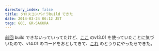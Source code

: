 ```yaml
---
directory_index: false
title: クロスコンパイラbuild できた
date: 2014-03-24 06:12 JST
tags: GCC, GR-SAKURA
---
```


[前回](/blog/2014/03/22/sakura.html) build できないっていってたけど、[ここ](http://www.kpitgnutools.com/sourceCode.php) のv13.01 を使っていたことに気づいたので、v14.01 のコードをおとしてきて、[これ](http://qiita.com/jjzak/items/8e9d9d98370181aa97fa) のとうりにやったらできた。

